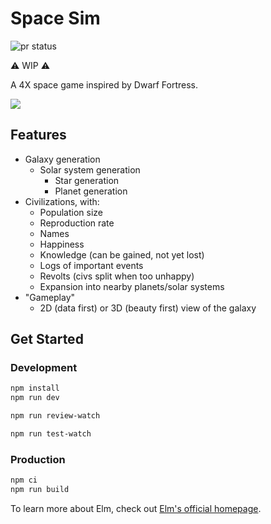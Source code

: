 # Space Sim

![pr status](https://github.com/wolfadex/space-sim/actions/workflows/test-pr.yml/badge.svg)

⚠️ WIP ⚠️

A 4X space game inspired by Dwarf Fortress.

<img src="./Screenshot 2022-01-2.png" />

## Features

- Galaxy generation
  - Solar system generation
    - Star generation
    - Planet generation
- Civilizations, with:
  - Population size
  - Reproduction rate
  - Names
  - Happiness
  - Knowledge (can be gained, not yet lost)
  - Logs of important events
  - Revolts (civs split when too unhappy)
  - Expansion into nearby planets/solar systems
- "Gameplay"
  - 2D (data first) or 3D (beauty first) view of the galaxy

## Get Started

### Development

```bash
npm install
npm run dev
```

```bash
npm run review-watch
```

```bash
npm run test-watch
```

### Production

```bash
npm ci
npm run build
```

To learn more about Elm, check out [Elm's official homepage](https://elm-lang.org/).
